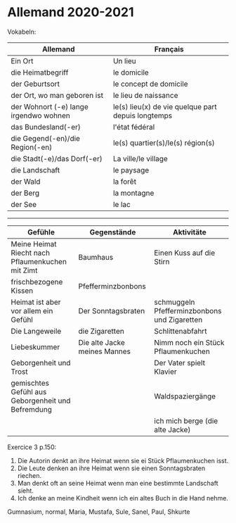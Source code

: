 # Allemand 2020-2021

Vokabeln:

|Allemand|Français|
|---|---|
|Ein  Ort|Un lieu|
|die Heimatbegriff|le domicile|
|der Geburtsort|le concept de domicile|
|der Ort, wo man geboren ist|le lieu de naissance|
|der Wohnort (-e) lange irgendwo wohnen| le(s) lieu(x) de vie quelque part depuis longtemps|
|das Bundesland(-er)|l'état fédéral|
|die Gegend(-en)/die Region(-en)|le(s) quartier(s)/le(s) région(s)|
|die Stadt(-e)/das Dorf(-er)|La ville/le village|
|die Landschaft|le paysage|
|der Wald|la forêt|
|der Berg|la montagne|
|der See|le lac|

-----

|Gefühle|Gegenstände|Aktivitäte|
|---------|---------|---------|
|Meine Heimat Riecht nach Pflaumenkuchen mit Zimt|Baumhaus|Einen Kuss auf die Stirn|
|frischbezogene Kissen|Pfefferminzbonbons||
|Heimat ist aber vor allem ein Gefühl|Der Sonntagsbraten|schmuggeln Pfefferminzbonbons und Zigaretten|
|Die Langeweile|die Zigaretten|Schlittenabfahrt|
|Liebeskummer|Die alte Jacke meines Mannes|Nimm noch ein Stück Pflaumenkuchen|
|Geborgenheit und Trost||Der Vater spielt Klavier|
|gemischtes Gefühl aus Geborgenheit und Befremdung||Waldspaziergänge|
|||ich mich berge (die alte Jacke)|


Exercice 3 p.150:

1. Die Autorin denkt an ihre Heimat wenn sie ei Stück Pflaumenkuchen isst.
2. Die Leute denken an ihre Heimat wenn sie einen Sonntagsbraten riechen.
3. Man denkt oft an seine Heimat wenn man eine bestimmte Landschaft sieht.
4. Ich denke an meine Kindheit wenn ich ein altes Buch in die Hand nehme.

Gumnasium, normal, Maria, Mustafa, Sule, Sanel, Paul, Shkurte